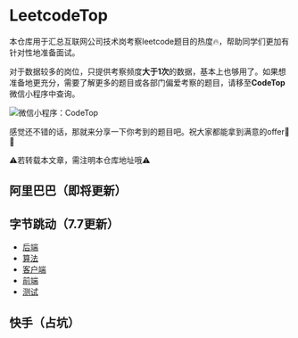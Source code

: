 # LeetcodeTop
本仓库用于汇总互联网公司技术岗考察leetcode题目的热度:fire:，帮助同学们更加有针对性地准备面试。

对于数据较多的岗位，只提供考察频度**大于1次**的数据，基本上也够用了。如果想准备地更充分，需要了解更多的题目或各部门偏爱考察的题目，请移至**CodeTop**微信小程序中查询。

![微信小程序：CodeTop](https://github.com/afatcoder/LeetcodeTop/blob/master/img/logo.jpg)

感觉还不错的话，那就来分享一下你考到的题目吧。祝大家都能拿到满意的offer:muscle::muscle:

:warning:若转载本文章，需注明本仓库地址哦:warning:
## 阿里巴巴（即将更新）
## 字节跳动（7.7更新）

- [后端](https://github.com/afatcoder/LeetcodeTop/blob/master/bytedance/backend.md)
- [算法](https://github.com/afatcoder/LeetcodeTop/blob/master/bytedance/algorithm.md)
- [客户端](https://github.com/afatcoder/LeetcodeTop/blob/master/bytedance/client.md)
- [前端](https://github.com/afatcoder/LeetcodeTop/blob/master/bytedance/frontend.md)
- [测试](https://github.com/afatcoder/LeetcodeTop/blob/master/bytedance/test.md)
  
## 快手（占坑）


